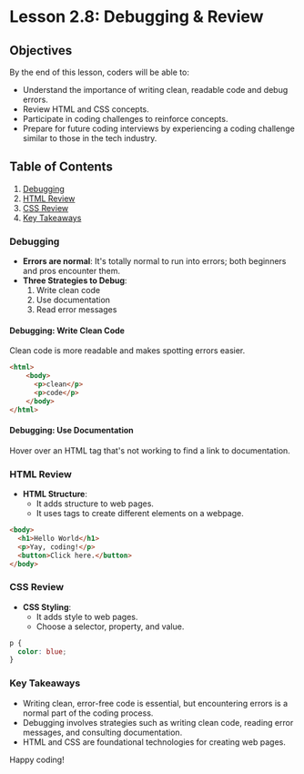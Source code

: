 # Lesson 2.8: Debugging & Review

## Objectives

By the end of this lesson, coders will be able to:

- Understand the importance of writing clean, readable code and debug errors.
- Review HTML and CSS concepts.
- Participate in coding challenges to reinforce concepts.
- Prepare for future coding interviews by experiencing a coding challenge similar to those in the tech industry.

## Table of Contents
1. [Debugging](#debugging)
2. [HTML Review](#html-review)
3. [CSS Review](#css-review)
4. [Key Takeaways](#key-takeaways)


### Debugging
- **Errors are normal**: It's totally normal to run into errors; both beginners and pros encounter them.
- **Three Strategies to Debug**:
    1. Write clean code
    2. Use documentation
    3. Read error messages

#### Debugging: Write Clean Code
Clean code is more readable and makes spotting errors easier.

```html
<html>
	<body>
	  <p>clean</p>
	  <p>code</p>
	</body>
</html>
```

#### Debugging: Use Documentation
Hover over an HTML tag that's not working to find a link to documentation.

### HTML Review
- **HTML Structure**:
    - It adds structure to web pages.
    - It uses tags to create different elements on a webpage.

```html
<body>
  <h1>Hello World</h1>
  <p>Yay, coding!</p>
  <button>Click here.</button>
</body>
```

### CSS Review
- **CSS Styling**:
    - It adds style to web pages.
    - Choose a selector, property, and value.

```css
p {
  color: blue;
}
```


### Key Takeaways
- Writing clean, error-free code is essential, but encountering errors is a normal part of the coding process.
- Debugging involves strategies such as writing clean code, reading error messages, and consulting documentation.
- HTML and CSS are foundational technologies for creating web pages.

Happy coding!